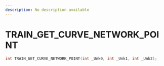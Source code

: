 ```yaml
---
description: No description available 
---
```


# TRAIN_GET_CURVE_NETWORK_POINT

```cpp
int TRAIN_GET_CURVE_NETWORK_POINT(int _Unk0, int _Unk1, int _Unk2);
```